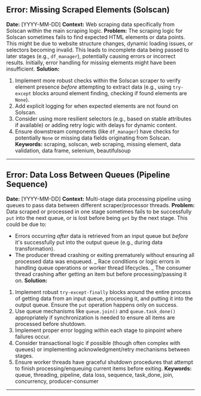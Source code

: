 ## Error: Missing Scraped Elements (Solscan)

**Date:** [YYYY-MM-DD]
**Context:** Web scraping data specifically from Solscan within the main scraping logic.
**Problem:** The scraping logic for Solscan sometimes fails to find expected HTML elements or data points. This might be due to website structure changes, dynamic loading issues, or selectors becoming invalid. This leads to incomplete data being passed to later stages (e.g., `df_manager`), potentially causing errors or incorrect results. Initially, error handling for missing elements might have been insufficient.
**Solution:**

1.  Implement more robust checks within the Solscan scraper to verify element presence _before_ attempting to extract data (e.g., using `try-except` blocks around element finding, checking if found elements are `None`).
2.  Add explicit logging for when expected elements are not found on Solscan.
3.  Consider using more resilient selectors (e.g., based on stable attributes if available) or adding retry logic with delays for dynamic content.
4.  Ensure downstream components (like `df_manager`) have checks for potentially `None` or missing data fields originating from Solscan.
    **Keywords:** scraping, solscan, web scraping, missing element, data validation, data frame, selenium, beautifulsoup

---

## Error: Data Loss Between Queues (Pipeline Sequence)

**Date:** [YYYY-MM-DD]
**Context:** Multi-stage data processing pipeline using queues to pass data between different scraper/processor threads.
**Problem:** Data scraped or processed in one stage sometimes fails to be successfully `put` into the next queue, or is lost before being `get` by the next stage. This could be due to:
* Errors occurring *after* data is retrieved from an input queue but *before* it's successfully put into the output queue (e.g., during data transformation).
* The producer thread crashing or exiting prematurely without ensuring all processed data was enqueued.
_ Race conditions or logic errors in handling queue operations or worker thread lifecycles.
_ The consumer thread crashing after getting an item but before processing/passing it on.
**Solution:**

1.  Implement robust `try-except-finally` blocks around the entire process of getting data from an input queue, processing it, and putting it into the output queue. Ensure the `put` operation happens only on success.
2.  Use queue mechanisms like `queue.join()` and `queue.task_done()` appropriately if synchronization is needed to ensure all items are processed before shutdown.
3.  Implement proper error logging within each stage to pinpoint where failures occur.
4.  Consider transactional logic if possible (though often complex with queues) or implementing acknowledgment/retry mechanisms between stages.
5.  Ensure worker threads have graceful shutdown procedures that attempt to finish processing/enqueuing current items before exiting.
    **Keywords:** queue, threading, pipeline, data loss, sequence, task_done, join, concurrency, producer-consumer

---
